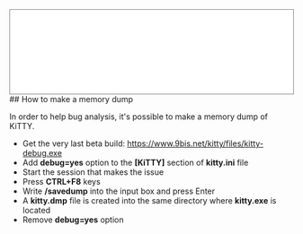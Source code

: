 <div style="text-align: center;"><iframe src="gad.html" frameborder="0" scrolling="no" style="border: 1px solid gray; padding: 0; overflow:hidden; scrolling: no; top:0; left: 0; width: 100%;" onload="this.style.height=(this.contentWindow.document.body.scrollHeight+5)+'px';"></iframe></div>
## How to make a memory dump

In order to help bug analysis, it's possible to make a memory dump of KiTTY. 

* Get the very last beta build: https://www.9bis.net/kitty/files/kitty-debug.exe
* Add **debug=yes** option to the **[KiTTY]** section of **kitty.ini** file
* Start the session that makes the issue
* Press **CTRL+F8** keys
* Write **/savedump** into the input box and press Enter
* A **kitty.dmp** file is created into the same directory where **kitty.exe** is located
* Remove **debug=yes** option 
